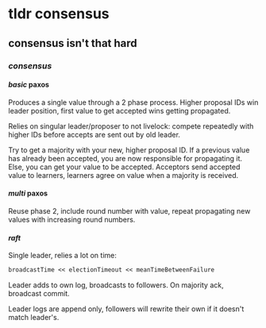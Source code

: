 # tldr consensus

## consensus isn't that hard


### _consensus_

#### _basic_ paxos

Produces a single value through a 2 phase process.
Higher proposal IDs win leader position,
first value to get accepted wins getting propagated.

Relies on singular leader/proposer to not livelock:
compete repeatedly with higher IDs before accepts are sent out by old leader.

Try to get a majority with your new, higher proposal ID.
If a previous value has already been accepted,
you are now responsible for propagating it.
Else, you can get your value to be accepted.
Acceptors send accepted value to learners,
learners agree on value when a majority is received.

#### _multi_ paxos

Reuse phase 2,
include round number with value,
repeat propagating new values with increasing round numbers.

#### _raft_

Single leader, relies a lot on time:

```txt
broadcastTime << electionTimeout << meanTimeBetweenFailure
```

Leader adds to own log, broadcasts to followers.
On majority ack, broadcast commit.

Leader logs are append only,
followers will rewrite their own if it doesn't match leader's.
